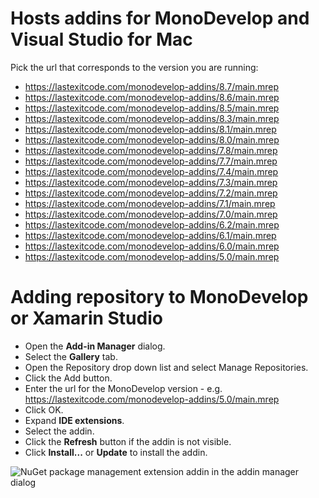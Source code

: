 # Hosts addins for MonoDevelop and Visual Studio for Mac

Pick the url that corresponds to the version you are running:

  - https://lastexitcode.com/monodevelop-addins/8.7/main.mrep
  - https://lastexitcode.com/monodevelop-addins/8.6/main.mrep
  - https://lastexitcode.com/monodevelop-addins/8.5/main.mrep
  - https://lastexitcode.com/monodevelop-addins/8.3/main.mrep
  - https://lastexitcode.com/monodevelop-addins/8.1/main.mrep
  - https://lastexitcode.com/monodevelop-addins/8.0/main.mrep
  - https://lastexitcode.com/monodevelop-addins/7.8/main.mrep
  - https://lastexitcode.com/monodevelop-addins/7.7/main.mrep
  - https://lastexitcode.com/monodevelop-addins/7.4/main.mrep
  - https://lastexitcode.com/monodevelop-addins/7.3/main.mrep
  - https://lastexitcode.com/monodevelop-addins/7.2/main.mrep
  - https://lastexitcode.com/monodevelop-addins/7.1/main.mrep
  - https://lastexitcode.com/monodevelop-addins/7.0/main.mrep
  - https://lastexitcode.com/monodevelop-addins/6.2/main.mrep
  - https://lastexitcode.com/monodevelop-addins/6.1/main.mrep
  - https://lastexitcode.com/monodevelop-addins/6.0/main.mrep
  - https://lastexitcode.com/monodevelop-addins/5.0/main.mrep

# Adding repository to MonoDevelop or Xamarin Studio

 * Open the **Add-in Manager** dialog.
 * Select the **Gallery** tab.
 * Open the Repository drop down list and select Manage Repositories.
 * Click the Add button.
 * Enter the url for the MonoDevelop version - e.g. https://lastexitcode.com/monodevelop-addins/5.0/main.mrep
 * Click OK.
 * Expand **IDE extensions**.
 * Select the addin.
 * Click the **Refresh** button if the addin is not visible.
 * Click **Install...** or **Update** to install the addin.

![NuGet package management extension addin in the addin manager dialog](images/AddinManagerNuGetExtensionsAddin.png)
